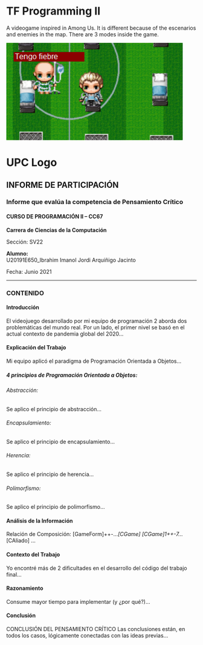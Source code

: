 # TF Programming II
 A videogame inspired in Among Us. It is different because of the escenarios and enemies in the map. There are 3 modes inside the game.

 ![2 mode in the game](game.png)

 
# UPC Logo

## INFORME DE PARTICIPACIÓN

### Informe que evalúa la competencia de Pensamiento Crítico

#### CURSO DE PROGRAMACIÓN II – CC67
**Carrera de Ciencias de la Computación**

Sección: SV22

**Alumno:**  
U20191E650_Ibrahim Imanol Jordi Arquiñigo Jacinto

Fecha: Junio 2021

---

### CONTENIDO

#### Introducción
El videojuego desarrollado por mi equipo de programación 2 aborda dos problemáticas del mundo real. Por un lado, el primer nivel se basó en el actual contexto de pandemia global del 2020...

#### Explicación del Trabajo
Mi equipo aplicó el paradigma de Programación Orientada a Objetos...

##### 4 principios de Programación Orientada a Objetos:

###### Abstracción:
Se aplico el principio de abstracción...

###### Encapsulamiento:
Se aplico el principio de encapsulamiento...

###### Herencia:
Se aplico el principio de herencia...

###### Polimorfismo:
Se aplico el principio de polimorfismo...

#### Análisis de la Información
Relación de Composición:
[GameForm]++-...*[CGame]
[CGame]1++-7...*[CAliado]
...

#### Contexto del Trabajo
Yo encontré más de 2 dificultades en el desarrollo del código del trabajo final...

#### Razonamiento
Consume mayor tiempo para implementar (y ¿por qué?)...

#### Conclusión
CONCLUSIÓN DEL PENSAMIENTO CRÍTICO
Las conclusiones están, en todos los casos, lógicamente conectadas con las ideas previas...


